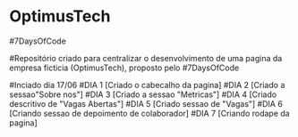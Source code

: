 # OptimusTech 
#7DaysOfCode 

#Repositório criado para centralizar o desenvolvimento de uma pagina da empresa ficticia (OptimusTech), proposto pelo #7DaysOfCode

#Inciado dia 17/06
#DIA 1 [Criado o cabecalho da pagina]
#DIA 2 [Criado a sessao"Sobre nos"]
#DIA 3 [Criado a sessao "Metricas"]
#DIA 4 [Criado descritivo de "Vagas Abertas"]
#DIA 5 [Criado sessao de "Vagas"]
#DIA 6 [Criando sessao de depoimento de colaborador]
#DIA 7 [Criando rodape da pagina]
